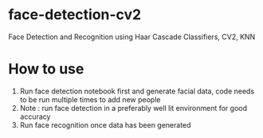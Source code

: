 # face-detection-cv2
Face Detection and Recognition using Haar Cascade Classifiers, CV2, KNN
# How to use
1. Run face detection notebook first and generate facial data, code needs to be run multiple times to add new people
2. Note : run face detection in a preferably well lit environment for good accuracy
3. Run face recognition once data has been generated
